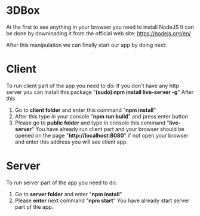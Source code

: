 # 3DBox

At the first to see anything in your browser you need to install NodeJS
It can be done by downloading it from the official web site:
https://nodejs.org/en/

After this manipulation we can finally start our app by doing next:

# Client
To run client part of the app you need to do:
If you don't have any http server you can install this package
"**(sudo) npm install live-server -g**"
After this

1. Go to **client folder** and enter this command "**npm install**"
2. After this type in your console "**npm run build**" and press enter button
3. Please go to **public folder** and type in console this command "**live-server**"
You have already run client part and your browser should be opened on the page "**http://localhost:8080**"
if not open your browser and enter this address you will see client app.

# Server
To run server part of the app you need to do:

1. Go to **server folder** and enter "**npm install**"
2. Please **enter** next command "**npm start**"
You have already start server part of the app.